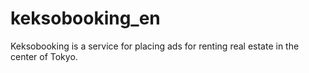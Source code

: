 # keksobooking_en
Keksobooking is a service for placing ads for renting real estate in the center of Tokyo.
